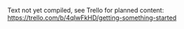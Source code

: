 Text not yet compiled, see Trello for planned content: https://trello.com/b/4qIwFkHD/getting-something-started

